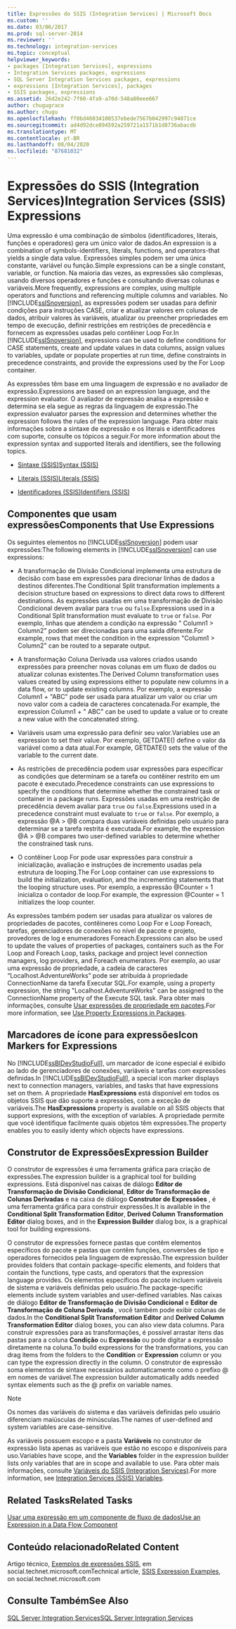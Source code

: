 ```yaml
---
title: Expressões do SSIS (Integration Services) | Microsoft Docs
ms.custom: ''
ms.date: 03/06/2017
ms.prod: sql-server-2014
ms.reviewer: ''
ms.technology: integration-services
ms.topic: conceptual
helpviewer_keywords:
- packages [Integration Services], expressions
- Integration Services packages, expressions
- SQL Server Integration Services packages, expressions
- expressions [Integration Services], packages
- SSIS packages, expressions
ms.assetid: 26d2e242-7f60-4fa9-a70d-548a80eee667
author: chugugrace
ms.author: chugu
ms.openlocfilehash: ff0bd46034108537ebede7567b042997c94871ce
ms.sourcegitcommit: ad4d92dce894592a259721a1571b1d8736abacdb
ms.translationtype: MT
ms.contentlocale: pt-BR
ms.lasthandoff: 08/04/2020
ms.locfileid: "87681032"
---
```

# <a name="integration-services-ssis-expressions"></a><span data-ttu-id="aaba4-102">Expressões do SSIS (Integration Services)</span><span class="sxs-lookup"><span data-stu-id="aaba4-102">Integration Services (SSIS) Expressions</span></span>
  <span data-ttu-id="aaba4-103">Uma expressão é uma combinação de símbolos (identificadores, literais, funções e operadores) gera um único valor de dados.</span><span class="sxs-lookup"><span data-stu-id="aaba4-103">An expression is a combination of symbols-identifiers, literals, functions, and operators-that yields a single data value.</span></span> <span data-ttu-id="aaba4-104">Expressões simples podem ser uma única constante, variável ou função.</span><span class="sxs-lookup"><span data-stu-id="aaba4-104">Simple expressions can be a single constant, variable, or function.</span></span> <span data-ttu-id="aaba4-105">Na maioria das vezes, as expressões são complexas, usando diversos operadores e funções e consultando diversas colunas e variáveis.</span><span class="sxs-lookup"><span data-stu-id="aaba4-105">More frequently, expressions are complex, using multiple operators and functions and referencing multiple columns and variables.</span></span> <span data-ttu-id="aaba4-106">No [!INCLUDE[ssISnoversion](../../includes/ssisnoversion-md.md)], as expressões podem ser usadas para definir condições para instruções CASE, criar e atualizar valores em colunas de dados, atribuir valores às variáveis, atualizar ou preencher propriedades em tempo de execução, definir restrições em restrições de precedência e fornecem as expressões usadas pelo contêiner Loop For.</span><span class="sxs-lookup"><span data-stu-id="aaba4-106">In [!INCLUDE[ssISnoversion](../../includes/ssisnoversion-md.md)], expressions can be used to define conditions for CASE statements, create and update values in data columns, assign values to variables, update or populate properties at run time, define constraints in precedence constraints, and provide the expressions used by the For Loop container.</span></span>  
  
 <span data-ttu-id="aaba4-107">As expressões têm base em uma linguagem de expressão e no avaliador de expressão.</span><span class="sxs-lookup"><span data-stu-id="aaba4-107">Expressions are based on an expression language, and the expression evaluator.</span></span> <span data-ttu-id="aaba4-108">O avaliador de expressão analisa a expressão e determina se ela segue as regras da linguagem de expressão.</span><span class="sxs-lookup"><span data-stu-id="aaba4-108">The expression evaluator parses the expression and determines whether the expression follows the rules of the expression language.</span></span> <span data-ttu-id="aaba4-109">Para obter mais informações sobre a sintaxe de expressão e os literais e identificadores com suporte, consulte os tópicos a seguir.</span><span class="sxs-lookup"><span data-stu-id="aaba4-109">For more information about the expression syntax and supported literals and identifiers, see the following topics.</span></span>  
  
-   [<span data-ttu-id="aaba4-110">Sintaxe &#40;SSIS&#41;</span><span class="sxs-lookup"><span data-stu-id="aaba4-110">Syntax &#40;SSIS&#41;</span></span>](syntax-ssis.md)  
  
-   [<span data-ttu-id="aaba4-111">Literais &#40;SSIS&#41;</span><span class="sxs-lookup"><span data-stu-id="aaba4-111">Literals &#40;SSIS&#41;</span></span>](numeric-string-and-boolean-literals.md)  
  
-   [<span data-ttu-id="aaba4-112">Identificadores &#40;SSIS&#41;</span><span class="sxs-lookup"><span data-stu-id="aaba4-112">Identifiers &#40;SSIS&#41;</span></span>](identifiers-ssis.md)  
  
## <a name="components-that-use-expressions"></a><span data-ttu-id="aaba4-113">Componentes que usam expressões</span><span class="sxs-lookup"><span data-stu-id="aaba4-113">Components that Use Expressions</span></span>  
 <span data-ttu-id="aaba4-114">Os seguintes elementos no [!INCLUDE[ssISnoversion](../../includes/ssisnoversion-md.md)] podem usar expressões:</span><span class="sxs-lookup"><span data-stu-id="aaba4-114">The following elements in [!INCLUDE[ssISnoversion](../../includes/ssisnoversion-md.md)] can use expressions:</span></span>  
  
-   <span data-ttu-id="aaba4-115">A transformação de Divisão Condicional implementa uma estrutura de decisão com base em expressões para direcionar linhas de dados a destinos diferentes.</span><span class="sxs-lookup"><span data-stu-id="aaba4-115">The Conditional Split transformation implements a decision structure based on expressions to direct data rows to different destinations.</span></span> <span data-ttu-id="aaba4-116">As expressões usadas em uma transformação de Divisão Condicional devem avaliar para `true` ou `false`.</span><span class="sxs-lookup"><span data-stu-id="aaba4-116">Expressions used in a Conditional Split transformation must evaluate to `true` or `false`.</span></span> <span data-ttu-id="aaba4-117">Por exemplo, linhas que atendem a condição na expressão " Column1 > Column2" podem ser direcionadas para uma saída diferente.</span><span class="sxs-lookup"><span data-stu-id="aaba4-117">For example, rows that meet the condition in the expression "Column1 > Column2" can be routed to a separate output.</span></span>  
  
-   <span data-ttu-id="aaba4-118">A transformação Coluna Derivada usa valores criados usando expressões para preencher novas colunas em um fluxo de dados ou atualizar colunas existentes.</span><span class="sxs-lookup"><span data-stu-id="aaba4-118">The Derived Column transformation uses values created by using expressions either to populate new columns in a data flow, or to update existing columns.</span></span> <span data-ttu-id="aaba4-119">Por exemplo, a expressão Column1 + "ABC" pode ser usada para atualizar um valor ou criar um novo valor com a cadeia de caracteres concatenada.</span><span class="sxs-lookup"><span data-stu-id="aaba4-119">For example, the expression Column1 + " ABC" can be used to update a value or to create a new value with the concatenated string.</span></span>  
  
-   <span data-ttu-id="aaba4-120">Variáveis usam uma expressão para definir seu valor.</span><span class="sxs-lookup"><span data-stu-id="aaba4-120">Variables use an expression to set their value.</span></span> <span data-ttu-id="aaba4-121">Por exemplo, GETDATE() define o valor da variável como a data atual.</span><span class="sxs-lookup"><span data-stu-id="aaba4-121">For example, GETDATE() sets the value of the variable to the current date.</span></span>  
  
-   <span data-ttu-id="aaba4-122">As restrições de precedência podem usar expressões para especificar as condições que determinam se a tarefa ou contêiner restrito em um pacote é executado.</span><span class="sxs-lookup"><span data-stu-id="aaba4-122">Precedence constraints can use expressions to specify the conditions that determine whether the constrained task or container in a package runs.</span></span> <span data-ttu-id="aaba4-123">Expressões usadas em uma restrição de precedência devem avaliar para `true` ou `false`.</span><span class="sxs-lookup"><span data-stu-id="aaba4-123">Expressions used in a precedence constraint must evaluate to `true` or `false`.</span></span> <span data-ttu-id="aaba4-124">Por exemplo, a expressão \@A > \@B compara duas variáveis definidas pelo usuário para determinar se a tarefa restrita é executada.</span><span class="sxs-lookup"><span data-stu-id="aaba4-124">For example, the expression \@A > \@B compares two user-defined variables to determine whether the constrained task runs.</span></span>  
  
-   <span data-ttu-id="aaba4-125">O contêiner Loop For pode usar expressões para construir a inicialização, avaliação e instruções de incremento usadas pela estrutura de looping.</span><span class="sxs-lookup"><span data-stu-id="aaba4-125">The For Loop container can use expressions to build the initialization, evaluation, and the incrementing statements that the looping structure uses.</span></span> <span data-ttu-id="aaba4-126">Por exemplo, a expressão \@Counter = 1 inicializa o contador de loop.</span><span class="sxs-lookup"><span data-stu-id="aaba4-126">For example, the expression \@Counter = 1 initializes the loop counter.</span></span>  
  
 <span data-ttu-id="aaba4-127">As expressões também podem ser usadas para atualizar os valores de propriedades de pacotes, contêineres como Loop For e Loop Foreach, tarefas, gerenciadores de conexões no nível de pacote e projeto, provedores de log e enumeradores Foreach.</span><span class="sxs-lookup"><span data-stu-id="aaba4-127">Expressions can also be used to update the values of properties of packages, containers such as the For Loop and Foreach Loop, tasks, package and project level connection managers, log providers, and Foreach enumerators.</span></span> <span data-ttu-id="aaba4-128">Por exemplo, ao usar uma expressão de propriedade, a cadeia de caracteres “Localhost.AdventureWorks” pode ser atribuída à propriedade ConnectionName da tarefa Executar SQL.</span><span class="sxs-lookup"><span data-stu-id="aaba4-128">For example, using a property expression, the string "Localhost.AdventureWorks" can be assigned to the ConnectionName property of the Execute SQL task.</span></span> <span data-ttu-id="aaba4-129">Para obter mais informações, consulte [Usar expressões de propriedade em pacotes](use-property-expressions-in-packages.md).</span><span class="sxs-lookup"><span data-stu-id="aaba4-129">For more information, see [Use Property Expressions in Packages](use-property-expressions-in-packages.md).</span></span>  
  
## <a name="icon-markers-for-expressions"></a><span data-ttu-id="aaba4-130">Marcadores de ícone para expressões</span><span class="sxs-lookup"><span data-stu-id="aaba4-130">Icon Markers for Expressions</span></span>  
 <span data-ttu-id="aaba4-131">No [!INCLUDE[ssBIDevStudioFull](../../includes/ssbidevstudiofull-md.md)], um marcador de ícone especial é exibido ao lado de gerenciadores de conexões, variáveis e tarefas com expressões definidas.</span><span class="sxs-lookup"><span data-stu-id="aaba4-131">In [!INCLUDE[ssBIDevStudioFull](../../includes/ssbidevstudiofull-md.md)], a special icon marker displays next to connection managers, variables, and tasks that have expressions set on them.</span></span> <span data-ttu-id="aaba4-132">A propriedade **HasExpressions** está disponível em todos os objetos SSIS que dão suporte a expressões, com a exceção de variáveis.</span><span class="sxs-lookup"><span data-stu-id="aaba4-132">The **HasExpressions** property is available on all SSIS objects that support expresions, with the exception of variables.</span></span> <span data-ttu-id="aaba4-133">A propriedade permite que você identifique facilmente quais objetos têm expressões.</span><span class="sxs-lookup"><span data-stu-id="aaba4-133">The property enables you to easily identy which objects have expressions.</span></span>  
  
## <a name="expression-builder"></a><span data-ttu-id="aaba4-134">Construtor de Expressões</span><span class="sxs-lookup"><span data-stu-id="aaba4-134">Expression Builder</span></span>  
 <span data-ttu-id="aaba4-135">O construtor de expressões é uma ferramenta gráfica para criação de expressões.</span><span class="sxs-lookup"><span data-stu-id="aaba4-135">The expression builder is a graphical tool for building expressions.</span></span> <span data-ttu-id="aaba4-136">Está disponível nas caixas de diálogo **Editor de Transformação de Divisão Condicional**, **Editor de Transformação de Colunas Derivadas** e na caixa de diálogo **Construtor de Expressões** , é uma ferramenta gráfica para construir expressões.</span><span class="sxs-lookup"><span data-stu-id="aaba4-136">It is available in the **Conditional Split Transformation Editor**, **Derived Column Transformation Editor** dialog boxes, and in the **Expression Builder** dialog box, is a graphical tool for building expressions.</span></span>  
  
 <span data-ttu-id="aaba4-137">O construtor de expressões fornece pastas que contêm elementos específicos do pacote e pastas que contêm funções, conversões de tipo e operadores fornecidos pela linguagem de expressão.</span><span class="sxs-lookup"><span data-stu-id="aaba4-137">The expression builder provides folders that contain package-specific elements, and folders that contain the functions, type casts, and operators that the expression language provides.</span></span> <span data-ttu-id="aaba4-138">Os elementos específicos do pacote incluem variáveis de sistema e variáveis definidas pelo usuário.</span><span class="sxs-lookup"><span data-stu-id="aaba4-138">The package-specific elements include system variables and user-defined variables.</span></span> <span data-ttu-id="aaba4-139">Nas caixas de diálogo **Editor de Transformação de Divisão Condicional** e **Editor de Transformação de Coluna Derivada** , você também pode exibir colunas de dados.</span><span class="sxs-lookup"><span data-stu-id="aaba4-139">In the **Conditional Split Transformation Editor** and **Derived Column Transformation Editor** dialog boxes, you can also view data columns.</span></span> <span data-ttu-id="aaba4-140">Para construir expressões para as transformações, é possível arrastar itens das pastas para a coluna **Condição** ou **Expressão** ou pode digitar a expressão diretamente na coluna.</span><span class="sxs-lookup"><span data-stu-id="aaba4-140">To build expressions for the transformations, you can drag items from the folders to the **Condition** or **Expression** column or you can type the expression directly in the column.</span></span> <span data-ttu-id="aaba4-141">O construtor de expressão soma elementos de sintaxe necessários automaticamente como o prefixo \@ em nomes de variável.</span><span class="sxs-lookup"><span data-stu-id="aaba4-141">The expression builder automatically adds needed syntax elements such as the \@ prefix on variable names.</span></span>  
  
> [!NOTE]  
>  <span data-ttu-id="aaba4-142">Os nomes das variáveis do sistema e das variáveis definidas pelo usuário diferenciam maiúsculas de minúsculas.</span><span class="sxs-lookup"><span data-stu-id="aaba4-142">The names of user-defined and system variables are case-sensitive.</span></span>  
  
 <span data-ttu-id="aaba4-143">As variáveis possuem escopo e a pasta **Variáveis** no construtor de expressão lista apenas as variáveis que estão no escopo e disponíveis para uso.</span><span class="sxs-lookup"><span data-stu-id="aaba4-143">Variables have scope, and the **Variables** folder in the expression builder lists only variables that are in scope and available to use.</span></span> <span data-ttu-id="aaba4-144">Para obter mais informações, consulte [Variáveis do SSIS &#40;Integration Services&#41;](../integration-services-ssis-variables.md).</span><span class="sxs-lookup"><span data-stu-id="aaba4-144">For more information, see [Integration Services &#40;SSIS&#41; Variables](../integration-services-ssis-variables.md).</span></span>  
  
## <a name="related-tasks"></a><span data-ttu-id="aaba4-145">Related Tasks</span><span class="sxs-lookup"><span data-stu-id="aaba4-145">Related Tasks</span></span>  
 [<span data-ttu-id="aaba4-146">Usar uma expressão em um componente de fluxo de dados</span><span class="sxs-lookup"><span data-stu-id="aaba4-146">Use an Expression in a Data Flow Component</span></span>](../use-an-expression-in-a-data-flow-component.md)  
  
## <a name="related-content"></a><span data-ttu-id="aaba4-147">Conteúdo relacionado</span><span class="sxs-lookup"><span data-stu-id="aaba4-147">Related Content</span></span>  
 <span data-ttu-id="aaba4-148">Artigo técnico, [Exemplos de expressões SSIS](https://go.microsoft.com/fwlink/?LinkId=220761), em social.technet.microsoft.com</span><span class="sxs-lookup"><span data-stu-id="aaba4-148">Technical article, [SSIS Expression Examples](https://go.microsoft.com/fwlink/?LinkId=220761), on social.technet.microsoft.com</span></span>  
  
## <a name="see-also"></a><span data-ttu-id="aaba4-149">Consulte Também</span><span class="sxs-lookup"><span data-stu-id="aaba4-149">See Also</span></span>  
 [<span data-ttu-id="aaba4-150">SQL Server Integration Services</span><span class="sxs-lookup"><span data-stu-id="aaba4-150">SQL Server Integration Services</span></span>](../sql-server-integration-services.md)  
  
  
